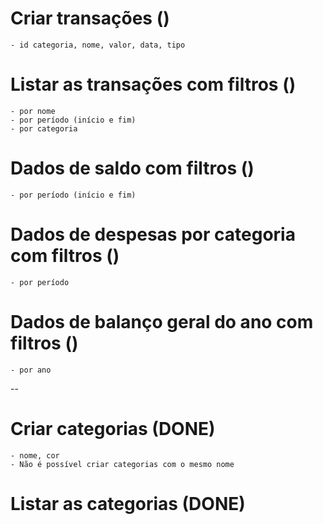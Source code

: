 # Criar transações ()

    - id categoria, nome, valor, data, tipo

# Listar as transações com filtros ()

    - por nome
    - por período (início e fim)
    - por categoria

# Dados de saldo com filtros ()

    - por período (início e fim)

# Dados de despesas por categoria com filtros ()

    - por período

# Dados de balanço geral do ano com filtros ()

    - por ano

--

# Criar categorias (DONE)

    - nome, cor
    - Não é possível criar categorias com o mesmo nome

# Listar as categorias (DONE)
